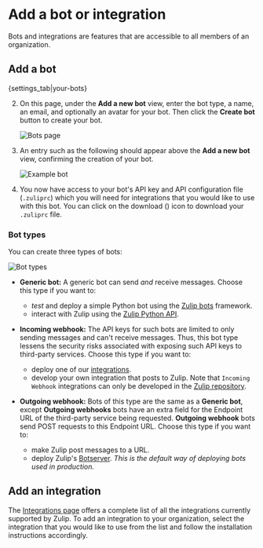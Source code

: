 # Add a bot or integration

Bots and integrations are features that are accessible to all members of an organization.

## Add a bot

{settings_tab|your-bots}

2. On this page, under the **Add a new bot** view, enter the bot type,
   a name, an email, and optionally an avatar for your bot.
   Then click the **Create bot** button to create your bot.

    ![Bots page](/static/images/help/add_a_new_bot.png)

3. An entry such as the following should appear above the **Add a new bot** view, confirming
the creation of your bot.

    ![Example bot](/static/images/help/bot_example.png)

4. You now have access to your bot's API key and API
configuration file (`.zuliprc`) which you will need for integrations that you would like
to use with this bot. You can click on the download
(<i class="icon-vector-download-alt"></i>) icon to download your `.zuliprc` file.

### Bot types

You can create three types of bots:

![Bot types](/static/images/help/bot_types.png)

* **Generic bot:** A generic bot can send *and* receive messages.
  Choose this type if you want to:
    * *test* and deploy a simple Python bot using the [Zulip bots](
      https://github.com/zulip/python-zulip-api/tree/master/zulip_bots) framework.
    * interact with Zulip using the [Zulip Python API](
      https://github.com/zulip/python-zulip-api/tree/master/zulip).

* **Incoming webhook:**  The API keys for such bots are limited to
  only sending messages and can't receive messages. Thus, this bot
  type lessens the security risks associated with exposing such API
  keys to third-party services.
  Choose this type if you want to:
    * deploy one of our [integrations](/integrations).
    * develop your own integration that posts to Zulip. Note that
      `Incoming Webhook` integrations can only be developed in the [Zulip repository](
      https://github.com/zulip/zulip/tree/master/zerver/webhooks).

* **Outgoing webhook:** Bots of this type are the same as a **Generic bot**,
  except **Outgoing webhooks** bots have an extra field for the Endpoint URL of the
  third-party service being requested. **Outgoing webhook** bots send POST requests
  to this Endpoint URL.
  Choose this type if you want to:
    * make Zulip post messages to a URL.
    * deploy Zulip's [Botserver](/api/deploying-bots).
      *This is the default way of deploying bots used in production.*

## Add an integration

The [Integrations page](/integrations) offers a complete list of all the
integrations currently supported by Zulip. To add an integration to your
organization, select the integration that you would like to use from the list
and follow the installation instructions accordingly.
